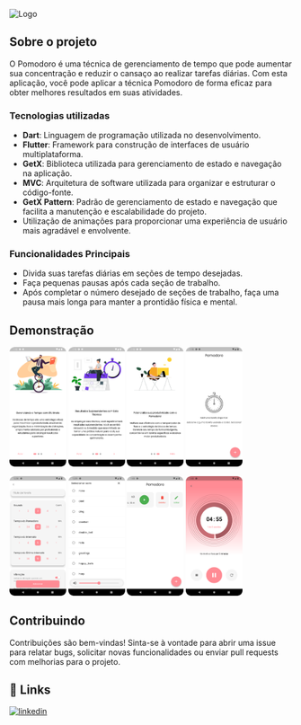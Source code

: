 
![Logo](https://is1-ssl.mzstatic.com/image/thumb/Purple122/v4/dd/14/24/dd14246b-3c63-b420-3436-0f3d0dc7ef3b/AppIcon-0-1x_U007emarketing-0-10-0-85-220.png/1200x630wa.png)

## Sobre o projeto

O Pomodoro é uma técnica de gerenciamento de tempo que pode aumentar sua concentração e reduzir o cansaço ao realizar tarefas diárias. Com esta aplicação, você pode aplicar a técnica Pomodoro de forma eficaz para obter melhores resultados em suas atividades.

### Tecnologias utilizadas

- **Dart**: Linguagem de programação utilizada no desenvolvimento.
- **Flutter**: Framework para construção de interfaces de usuário multiplataforma.
- **GetX**: Biblioteca utilizada para gerenciamento de estado e navegação na aplicação.
- **MVC**: Arquitetura de software utilizada para organizar e estruturar o código-fonte.
- **GetX Pattern**: Padrão de gerenciamento de estado e navegação que facilita a manutenção e escalabilidade do projeto.
- Utilização de animações para proporcionar uma experiência de usuário mais agradável e envolvente.

### Funcionalidades Principais
- Divida suas tarefas diárias em seções de tempo desejadas.
- Faça pequenas pausas após cada seção de trabalho.
- Após completar o número desejado de seções de trabalho, faça uma pausa mais longa para manter a prontidão física e mental.

## Demonstração

<p>
<img src="screenshots/Screenshot_Splash_Page1.png" width="20%">
<img src="screenshots/Screenshot_Splash_Page2.png" width="20%">
<img src="screenshots/Screenshot_Splash_Page3.png" width="20%">
<img src="screenshots/Screenshot_Home_Page.png" width="20%">
</p>

<p>
<img src="screenshots/Screenshot_Add_Pomodoro.png" width="20%">
<img src="screenshots/Screenshot_Select_Ringtone.png" width="20%">
<img src="screenshots/Screenshot_Delete_Edit_Pomodoro.png" width="20%">
<img src="screenshots/Screenshot_Pomodoro.png" width="20%">
</p>


## Contribuindo

Contribuições são bem-vindas! Sinta-se à vontade para abrir uma issue para relatar bugs, solicitar novas funcionalidades ou enviar pull requests com melhorias para o projeto.

## 🔗 Links
[![linkedin](https://img.shields.io/badge/linkedin-0A66C2?style=for-the-badge&logo=linkedin&logoColor=white)](https://www.linkedin.com/in/waney-martins-838169231/)
